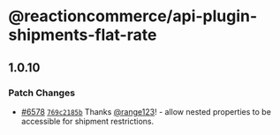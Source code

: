 # @reactioncommerce/api-plugin-shipments-flat-rate

## 1.0.10

### Patch Changes

- [#6578](https://github.com/reactioncommerce/reaction/pull/6578) [`769c2185b`](https://github.com/reactioncommerce/reaction/commit/769c2185b8bb39bc0a3682b37ac8efd16aa77712) Thanks [@range123](https://github.com/range123)! - allow nested properties to be accessible for shipment restrictions.
